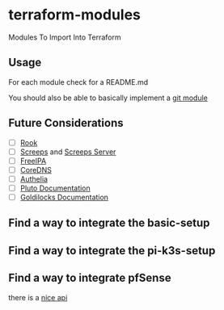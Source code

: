 # terraform-modules

Modules To Import Into Terraform

## Usage

For each module check for a README.md

You should also be able to basically implement a [git module](https://www.terraform.io/language/modules/sources)

## Future Considerations

- [ ] [Rook](https://rook.io/)
- [ ] [Screeps](https://github.com/yz89122/screeps-docker) and [Screeps Server](https://github.com/screeps/screeps)
- [ ] [FreeIPA](https://www.freeipa.org/page/About)
- [ ] [CoreDNS](https://github.com/coredns/helm)
- [ ] [Authelia](https://www.authelia.com/)
- [ ] [Pluto Documentation](https://pluto.docs.fairwinds.com/)
- [ ] [Goldilocks Documentation](https://goldilocks.docs.fairwinds.com/)

## Find a way to integrate the basic-setup

## Find a way to integrate the pi-k3s-setup

## Find a way to integrate pfSense

there is a [nice api](https://github.com/jaredhendrickson13/pfsense-api)
